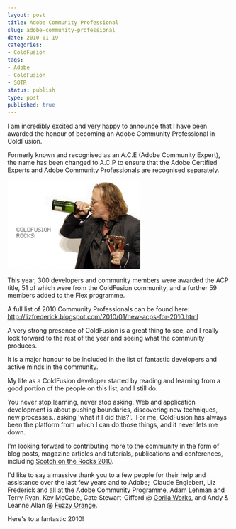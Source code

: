```yaml
---
layout: post
title: Adobe Community Professional
slug: adobe-community-professional
date: 2010-01-19
categories:
- ColdFusion
tags:
- Adobe
- ColdFusion
- SOTR
status: publish
type: post
published: true
---
```

<p>I am incredibly excited and very happy to announce that I have been awarded the honour of becoming an Adobe Community Professional in ColdFusion.</p>
<p>Formerly known and recognised as an A.C.E (Adobe Community Expert), the name has been changed to A.C.P to ensure that the Adobe Certified Experts and Adobe Community Professionals are recognised separately.</p>
<p><img title="ColdFusion Rocks!" src="/assets/uploads/2010/01/cfRocks_Rourke-300x200.png" alt="ColdFusion Rocks!" /></p>
<p>This year, 300 developers and community members were awarded the ACP title, 51 of which were from the ColdFusion community, and a further 59 members added to the Flex programme.</p>
<p>A full list of 2010 Community Professionals can be found here: <a title="http://lizfrederick.blogspot.com/2010/01/new-acps-for-2010.html" href="http://lizfrederick.blogspot.com/2010/01/new-acps-for-2010.html" target="_blank">http://lizfrederick.blogspot.com/2010/01/new-acps-for-2010.html</a></p>
<p>A very strong presence of ColdFusion is a great thing to see, and I really look forward to the rest of the year and seeing what the community produces.</p>
<p>It is a major honour to be included in the list of fantastic developers and active minds in the community.</p>
<p>My life as a ColdFusion developer started by reading and learning from a good portion of the people on this list, and I still do.</p>
<p>You never stop learning, never stop asking. Web and application development is about pushing boundaries, discovering new techniques, new processes.. asking 'what if I did this?'.  For me, ColdFusion has always been the platform from which I can do those things, and it never lets me down.</p>
<p>I'm looking forward to contributing more to the community in the form of blog posts, magazine articles and tutorials, publications and conferences, including <a title="Scotch on the Rocks" href="http://www.scotch-on-the-rocks.co.uk/" target="_blank">Scotch on the Rocks 2010</a>.</p>
<p>I'd like to say a massive thank you to a few people for their help and assistance over the last few years and to Adobe;  Claude Englebert, Liz Frederick and all at the Adobe Community Programme, Adam Lehman and Terry Ryan, Kev McCabe, Cate Stewart-Gifford @ <a title="Gorilla Works" href="http://www.gorillaworks.co.uk" target="_blank">Gorila Works</a>, and Andy &amp; Leanne Allan @ <a title="Fuzzy Orange" href="http://www.fuzzyorange.co.uk" target="_self">Fuzzy Orange</a>.</p>
<p>Here's to a fantastic 2010!</p>
